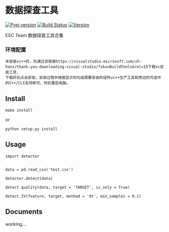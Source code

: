 # 数据探查工具

[![Pypi version][pypi-image]][pypi-url]
[![Build Status][travis-image]][travis-url]
[![Version][version-image]][version-url]

ESC Team 数据探查工具合集
### 环境配置
```
未安装vc++的，先通过该链接https://visualstudio.microsoft.com/zh-hans/thank-you-downloading-visual-studio/?sku=BuildTools&rel=15下载vc安装工具，
下载好后点击安装，安装过程中根据显示的勾选需要安装的组件vc++生产工具和旁边的可选中的C++/CLI支持即可，然后重启电脑。
```
## Install

```
make install
```
or
```
python setup.py install
```

## Usage

```
import detector


data = pd.read_csv('test.csv')

detector.detect(data)

detect.quality(data, target = 'TARGET', iv_only = True)

detect.IV(feature, target, method = 'dt', min_samples = 0.1)
```

## Documents

working...

[pypi-image]: https://img.shields.io/pypi/v/toad.svg?style=flat-square
[pypi-url]: https://pypi.org/project/toad/
[version-image]: https://img.shields.io/pypi/pyversions/toad.svg?style=flat-square
[version-url]: https://pypi.org/project/toad/
[travis-image]: https://img.shields.io/travis/Secbone/toad/master.svg?style=flat-square
[travis-url]: https://travis-ci.org/Secbone/toad
